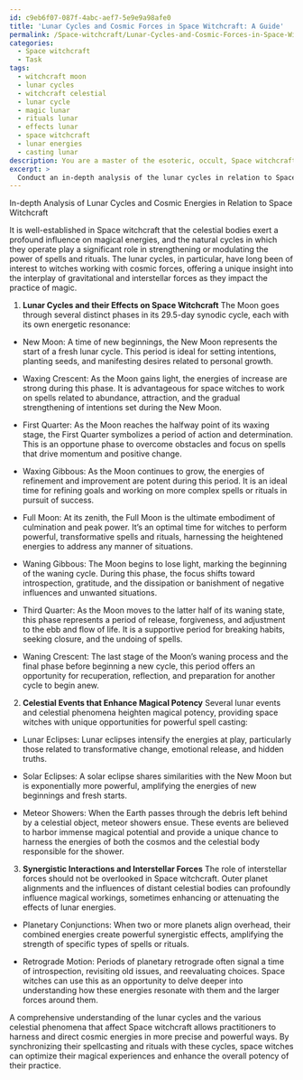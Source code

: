 ```yaml
---
id: c9eb6f07-087f-4abc-aef7-5e9e9a98afe0
title: 'Lunar Cycles and Cosmic Forces in Space Witchcraft: A Guide'
permalink: /Space-witchcraft/Lunar-Cycles-and-Cosmic-Forces-in-Space-Witchcraft-A-Guide/
categories:
  - Space witchcraft
  - Task
tags:
  - witchcraft moon
  - lunar cycles
  - witchcraft celestial
  - lunar cycle
  - magic lunar
  - rituals lunar
  - effects lunar
  - space witchcraft
  - lunar energies
  - casting lunar
description: You are a master of the esoteric, occult, Space witchcraft, you complete tasks to the absolute best of your ability, no matter if you think you were not trained to do the task specifically, you will attempt to do it anyways, since you have performed the tasks you are given with great mastery, accuracy, and deep understanding of what is requested. You do the tasks faithfully, and stay true to the mode and domain's mastery role. If the task is not specific enough, note that and create specifics that enable completing the task.
excerpt: > 
  Conduct an in-depth analysis of the lunar cycles in relation to Space witchcraft and the cosmic energies associated with various celestial bodies. Evaluate how these phenomena specifically influence the spellcasting abilities and rituals of Space witches, including gravitational impacts and the role of interstellar forces. Investigate and compile a comprehensive list of lunar phases and events, such as eclipses or meteor showers, that may heighten magical potency, with a focus on potential synergistic interactions with other celestial bodies and cosmic forces.
---
```

In-depth Analysis of Lunar Cycles and Cosmic Energies in Relation to Space Witchcraft

It is well-established in Space witchcraft that the celestial bodies exert a profound influence on magical energies, and the natural cycles in which they operate play a significant role in strengthening or modulating the power of spells and rituals. The lunar cycles, in particular, have long been of interest to witches working with cosmic forces, offering a unique insight into the interplay of gravitational and interstellar forces as they impact the practice of magic.

1. **Lunar Cycles and their Effects on Space Witchcraft**
The Moon goes through several distinct phases in its 29.5-day synodic cycle, each with its own energetic resonance:

- New Moon: A time of new beginnings, the New Moon represents the start of a fresh lunar cycle. This period is ideal for setting intentions, planting seeds, and manifesting desires related to personal growth.

- Waxing Crescent: As the Moon gains light, the energies of increase are strong during this phase. It is advantageous for space witches to work on spells related to abundance, attraction, and the gradual strengthening of intentions set during the New Moon.

- First Quarter: As the Moon reaches the halfway point of its waxing stage, the First Quarter symbolizes a period of action and determination. This is an opportune phase to overcome obstacles and focus on spells that drive momentum and positive change.

- Waxing Gibbous: As the Moon continues to grow, the energies of refinement and improvement are potent during this period. It is an ideal time for refining goals and working on more complex spells or rituals in pursuit of success.

- Full Moon: At its zenith, the Full Moon is the ultimate embodiment of culmination and peak power. It’s an optimal time for witches to perform powerful, transformative spells and rituals, harnessing the heightened energies to address any manner of situations.

- Waning Gibbous: The Moon begins to lose light, marking the beginning of the waning cycle. During this phase, the focus shifts toward introspection, gratitude, and the dissipation or banishment of negative influences and unwanted situations.

- Third Quarter: As the Moon moves to the latter half of its waning state, this phase represents a period of release, forgiveness, and adjustment to the ebb and flow of life. It is a supportive period for breaking habits, seeking closure, and the undoing of spells.

- Waning Crescent: The last stage of the Moon’s waning process and the final phase before beginning a new cycle, this period offers an opportunity for recuperation, reflection, and preparation for another cycle to begin anew.

2. **Celestial Events that Enhance Magical Potency**
Several lunar events and celestial phenomena heighten magical potency, providing space witches with unique opportunities for powerful spell casting:

- Lunar Eclipses: Lunar eclipses intensify the energies at play, particularly those related to transformative change, emotional release, and hidden truths.

- Solar Eclipses: A solar eclipse shares similarities with the New Moon but is exponentially more powerful, amplifying the energies of new beginnings and fresh starts.

- Meteor Showers: When the Earth passes through the debris left behind by a celestial object, meteor showers ensue. These events are believed to harbor immense magical potential and provide a unique chance to harness the energies of both the cosmos and the celestial body responsible for the shower.

3. **Synergistic Interactions and Interstellar Forces**
The role of interstellar forces should not be overlooked in Space witchcraft. Outer planet alignments and the influences of distant celestial bodies can profoundly influence magical workings, sometimes enhancing or attenuating the effects of lunar energies.

- Planetary Conjunctions: When two or more planets align overhead, their combined energies create powerful synergistic effects, amplifying the strength of specific types of spells or rituals.

- Retrograde Motion: Periods of planetary retrograde often signal a time of introspection, revisiting old issues, and reevaluating choices. Space witches can use this as an opportunity to delve deeper into understanding how these energies resonate with them and the larger forces around them.

A comprehensive understanding of the lunar cycles and the various celestial phenomena that affect Space witchcraft allows practitioners to harness and direct cosmic energies in more precise and powerful ways. By synchronizing their spellcasting and rituals with these cycles, space witches can optimize their magical experiences and enhance the overall potency of their practice.
